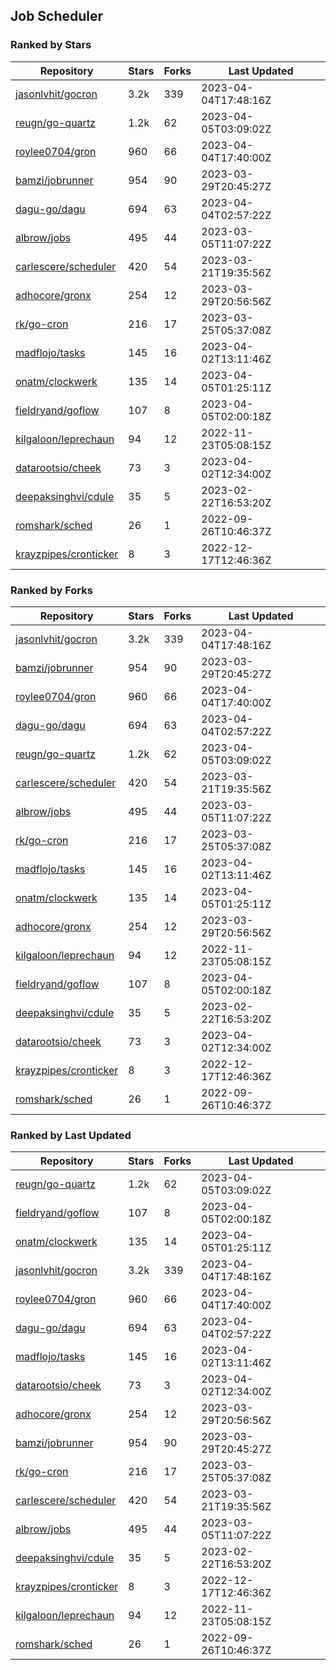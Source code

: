 ## Job Scheduler

### Ranked by Stars

| Repository | Stars | Forks | Last Updated |
|------------|-------|-------|--------------|
| [jasonlvhit/gocron](https://github.com/jasonlvhit/gocron) | 3.2k | 339 | 2023-04-04T17:48:16Z |
| [reugn/go-quartz](https://github.com/reugn/go-quartz) | 1.2k | 62 | 2023-04-05T03:09:02Z |
| [roylee0704/gron](https://github.com/roylee0704/gron) | 960 | 66 | 2023-04-04T17:40:00Z |
| [bamzi/jobrunner](https://github.com/bamzi/jobrunner) | 954 | 90 | 2023-03-29T20:45:27Z |
| [dagu-go/dagu](https://github.com/dagu-go/dagu) | 694 | 63 | 2023-04-04T02:57:22Z |
| [albrow/jobs](https://github.com/albrow/jobs) | 495 | 44 | 2023-03-05T11:07:22Z |
| [carlescere/scheduler](https://github.com/carlescere/scheduler) | 420 | 54 | 2023-03-21T19:35:56Z |
| [adhocore/gronx](https://github.com/adhocore/gronx) | 254 | 12 | 2023-03-29T20:56:56Z |
| [rk/go-cron](https://github.com/rk/go-cron) | 216 | 17 | 2023-03-25T05:37:08Z |
| [madflojo/tasks](https://github.com/madflojo/tasks) | 145 | 16 | 2023-04-02T13:11:46Z |
| [onatm/clockwerk](https://github.com/onatm/clockwerk) | 135 | 14 | 2023-04-05T01:25:11Z |
| [fieldryand/goflow](https://github.com/fieldryand/goflow) | 107 | 8 | 2023-04-05T02:00:18Z |
| [kilgaloon/leprechaun](https://github.com/kilgaloon/leprechaun) | 94 | 12 | 2022-11-23T05:08:15Z |
| [datarootsio/cheek](https://github.com/datarootsio/cheek) | 73 | 3 | 2023-04-02T12:34:00Z |
| [deepaksinghvi/cdule](https://github.com/deepaksinghvi/cdule) | 35 | 5 | 2023-02-22T16:53:20Z |
| [romshark/sched](https://github.com/romshark/sched) | 26 | 1 | 2022-09-26T10:46:37Z |
| [krayzpipes/cronticker](https://github.com/krayzpipes/cronticker) | 8 | 3 | 2022-12-17T12:46:36Z |

### Ranked by Forks

| Repository | Stars | Forks | Last Updated |
|------------|-------|-------|--------------|
| [jasonlvhit/gocron](https://github.com/jasonlvhit/gocron) | 3.2k | 339 | 2023-04-04T17:48:16Z |
| [bamzi/jobrunner](https://github.com/bamzi/jobrunner) | 954 | 90 | 2023-03-29T20:45:27Z |
| [roylee0704/gron](https://github.com/roylee0704/gron) | 960 | 66 | 2023-04-04T17:40:00Z |
| [dagu-go/dagu](https://github.com/dagu-go/dagu) | 694 | 63 | 2023-04-04T02:57:22Z |
| [reugn/go-quartz](https://github.com/reugn/go-quartz) | 1.2k | 62 | 2023-04-05T03:09:02Z |
| [carlescere/scheduler](https://github.com/carlescere/scheduler) | 420 | 54 | 2023-03-21T19:35:56Z |
| [albrow/jobs](https://github.com/albrow/jobs) | 495 | 44 | 2023-03-05T11:07:22Z |
| [rk/go-cron](https://github.com/rk/go-cron) | 216 | 17 | 2023-03-25T05:37:08Z |
| [madflojo/tasks](https://github.com/madflojo/tasks) | 145 | 16 | 2023-04-02T13:11:46Z |
| [onatm/clockwerk](https://github.com/onatm/clockwerk) | 135 | 14 | 2023-04-05T01:25:11Z |
| [adhocore/gronx](https://github.com/adhocore/gronx) | 254 | 12 | 2023-03-29T20:56:56Z |
| [kilgaloon/leprechaun](https://github.com/kilgaloon/leprechaun) | 94 | 12 | 2022-11-23T05:08:15Z |
| [fieldryand/goflow](https://github.com/fieldryand/goflow) | 107 | 8 | 2023-04-05T02:00:18Z |
| [deepaksinghvi/cdule](https://github.com/deepaksinghvi/cdule) | 35 | 5 | 2023-02-22T16:53:20Z |
| [datarootsio/cheek](https://github.com/datarootsio/cheek) | 73 | 3 | 2023-04-02T12:34:00Z |
| [krayzpipes/cronticker](https://github.com/krayzpipes/cronticker) | 8 | 3 | 2022-12-17T12:46:36Z |
| [romshark/sched](https://github.com/romshark/sched) | 26 | 1 | 2022-09-26T10:46:37Z |

### Ranked by Last Updated

| Repository | Stars | Forks | Last Updated |
|------------|-------|-------|--------------|
| [reugn/go-quartz](https://github.com/reugn/go-quartz) | 1.2k | 62 | 2023-04-05T03:09:02Z |
| [fieldryand/goflow](https://github.com/fieldryand/goflow) | 107 | 8 | 2023-04-05T02:00:18Z |
| [onatm/clockwerk](https://github.com/onatm/clockwerk) | 135 | 14 | 2023-04-05T01:25:11Z |
| [jasonlvhit/gocron](https://github.com/jasonlvhit/gocron) | 3.2k | 339 | 2023-04-04T17:48:16Z |
| [roylee0704/gron](https://github.com/roylee0704/gron) | 960 | 66 | 2023-04-04T17:40:00Z |
| [dagu-go/dagu](https://github.com/dagu-go/dagu) | 694 | 63 | 2023-04-04T02:57:22Z |
| [madflojo/tasks](https://github.com/madflojo/tasks) | 145 | 16 | 2023-04-02T13:11:46Z |
| [datarootsio/cheek](https://github.com/datarootsio/cheek) | 73 | 3 | 2023-04-02T12:34:00Z |
| [adhocore/gronx](https://github.com/adhocore/gronx) | 254 | 12 | 2023-03-29T20:56:56Z |
| [bamzi/jobrunner](https://github.com/bamzi/jobrunner) | 954 | 90 | 2023-03-29T20:45:27Z |
| [rk/go-cron](https://github.com/rk/go-cron) | 216 | 17 | 2023-03-25T05:37:08Z |
| [carlescere/scheduler](https://github.com/carlescere/scheduler) | 420 | 54 | 2023-03-21T19:35:56Z |
| [albrow/jobs](https://github.com/albrow/jobs) | 495 | 44 | 2023-03-05T11:07:22Z |
| [deepaksinghvi/cdule](https://github.com/deepaksinghvi/cdule) | 35 | 5 | 2023-02-22T16:53:20Z |
| [krayzpipes/cronticker](https://github.com/krayzpipes/cronticker) | 8 | 3 | 2022-12-17T12:46:36Z |
| [kilgaloon/leprechaun](https://github.com/kilgaloon/leprechaun) | 94 | 12 | 2022-11-23T05:08:15Z |
| [romshark/sched](https://github.com/romshark/sched) | 26 | 1 | 2022-09-26T10:46:37Z |

